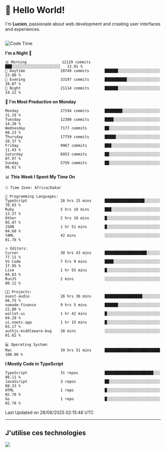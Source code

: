 # 👋 Hello World!

I'm **Lucien**, passionate about web development and creating user interfaces and experiences.

##

<!--START_SECTION:waka-->
![Code Time](http://img.shields.io/badge/Code%20Time-3%2C266%20hrs%2020%20mins-blue)

**I'm a Night 🦉** 

```text
🌞 Morning                12129 commits       ███░░░░░░░░░░░░░░░░░░░░░░   13.91 % 
🌆 Daytime                20749 commits       ██████░░░░░░░░░░░░░░░░░░░   23.80 % 
🌃 Evening                33197 commits       ██████████░░░░░░░░░░░░░░░   38.07 % 
🌙 Night                  21114 commits       ██████░░░░░░░░░░░░░░░░░░░   24.22 % 
```
📅 **I'm Most Productive on Monday** 

```text
Monday                   27194 commits       ████████░░░░░░░░░░░░░░░░░   31.19 % 
Tuesday                  12380 commits       ████░░░░░░░░░░░░░░░░░░░░░   14.20 % 
Wednesday                7177 commits        ██░░░░░░░░░░░░░░░░░░░░░░░   08.23 % 
Thursday                 17759 commits       █████░░░░░░░░░░░░░░░░░░░░   20.37 % 
Friday                   9967 commits        ███░░░░░░░░░░░░░░░░░░░░░░   11.43 % 
Saturday                 6953 commits        ██░░░░░░░░░░░░░░░░░░░░░░░   07.97 % 
Sunday                   5759 commits        ██░░░░░░░░░░░░░░░░░░░░░░░   06.61 % 
```


📊 **This Week I Spent My Time On** 

```text
🕑︎ Time Zone: Africa/Dakar

💬 Programming Languages: 
TypeScript               28 hrs 15 mins      ██████████████████░░░░░░░   70.93 % 
Ruby                     5 hrs 19 mins       ███░░░░░░░░░░░░░░░░░░░░░░   13.37 % 
Other                    2 hrs 10 mins       █░░░░░░░░░░░░░░░░░░░░░░░░   05.47 % 
JSON                     1 hr 51 mins        █░░░░░░░░░░░░░░░░░░░░░░░░   04.68 % 
YAML                     42 mins             ░░░░░░░░░░░░░░░░░░░░░░░░░   01.78 % 

🔥 Editors: 
Cursor                   30 hrs 43 mins      ███████████████████░░░░░░   77.11 % 
VS Code                  7 hrs 9 mins        ████░░░░░░░░░░░░░░░░░░░░░   17.95 % 
Live                     1 hr 55 mins        █░░░░░░░░░░░░░░░░░░░░░░░░   04.83 % 
RunJS                    2 mins              ░░░░░░░░░░░░░░░░░░░░░░░░░   00.12 % 

🐱‍💻 Projects: 
ouest-audio              26 hrs 36 mins      █████████████████░░░░░░░░   66.75 % 
nomade-finance           9 hrs 5 mins        ██████░░░░░░░░░░░░░░░░░░░   22.80 % 
wallet-ui                1 hr 42 mins        █░░░░░░░░░░░░░░░░░░░░░░░░   04.29 % 
ui.nowts.app             1 hr 15 mins        █░░░░░░░░░░░░░░░░░░░░░░░░   03.17 % 
authjs-middleware-bug    38 mins             ░░░░░░░░░░░░░░░░░░░░░░░░░   01.62 % 

💻 Operating System: 
Mac                      39 hrs 51 mins      █████████████████████████   100.00 % 
```

**I Mostly Code in TypeScript** 

```text
TypeScript               31 repos            ██████████████████████░░░   86.11 % 
JavaScript               3 repos             ██░░░░░░░░░░░░░░░░░░░░░░░   08.33 % 
HTML                     1 repo              █░░░░░░░░░░░░░░░░░░░░░░░░   02.78 % 
Go                       1 repo              █░░░░░░░░░░░░░░░░░░░░░░░░   02.78 % 
```




 Last Updated on 28/06/2025 02:15:48 UTC
<!--END_SECTION:waka-->
---

## J'utilise ces technologies

<p align="left">
  <a href="https://skillicons.dev">
    <img src="https://skillicons.dev/icons?i=ts,js,go,ruby,css,scss,tailwind,react,vite,nextjs,docker,figma,ableton" />
  </a>
</p>

